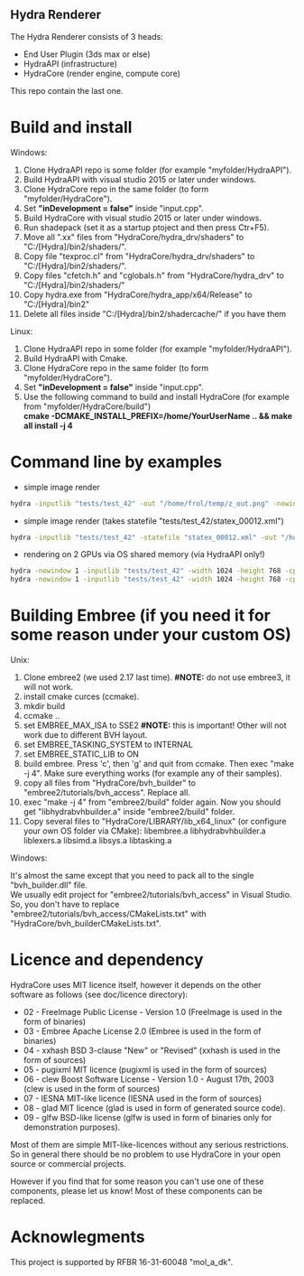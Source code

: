 ## Hydra Renderer

The Hydra Renderer consists of 3 heads:

- End User Plugin (3ds max or else)
- HydraAPI (infrastructure)
- HydraCore (render engine, compute core)

This repo contain the last one.

# Build and install

Windows:
1. Clone HydraAPI repo is some folder (for example "myfolder/HydraAPI"). 
2. Build HydraAPI with visual studio 2015 or later under windows.
3. Clone HydraCore repo in the same folder (to form "myfolder/HydraCore").
4. Set **"inDevelopment = false"** inside "input.cpp". 
5. Build HydraCore with visual studio 2015 or later under windows.
6. Run shadepack (set it as a startup ptoject and then press Ctr+F5).
7. Move all ".xx" files from "HydraCore/hydra_drv/shaders" to "C:/[Hydra]/bin2/shaders/".
8. Copy file "texproc.cl" from "HydraCore/hydra_drv/shaders" to "C:/[Hydra]/bin2/shaders/".
9. Copy files "cfetch.h" and "cglobals.h" from "HydraCore/hydra_drv" to "C:/[Hydra]/bin2/shaders/"
10. Copy hydra.exe from "HydraCore/hydra_app/x64/Release" to "C:/[Hydra]/bin2"
11. Delete all files inside  "C:/[Hydra]/bin2/shadercache/" if you have them


Linux:
1. Clone HydraAPI repo in some folder (for example "myfolder/HydraAPI"). 
2. Build HydraAPI with Cmake.
3. Clone HydraCore repo in the same folder (to form "myfolder/HydraCore").
4. Set **"inDevelopment = false"** inside "input.cpp". 
5. Use the following command to build and install HydraCore (for example from "myfolder/HydraCore/build")   
**cmake -DCMAKE_INSTALL_PREFIX=/home/YourUserName .. && make all install -j 4**

# Command line by examples

* simple image render
```bash
hydra -inputlib "tests/test_42" -out "/home/frol/temp/z_out.png" -nowindow 1 
```

* simple image render (takes statefile "tests/test_42/statex_00012.xml")
```bash
hydra -inputlib "tests/test_42" -statefile "statex_00012.xml" -out "/home/frol/temp/z_out.png" -nowindow 1 
```

* rendering on 2 GPUs via OS shared memory (via HydraAPI only!)
```bash
hydra -nowindow 1 -inputlib "tests/test_42" -width 1024 -height 768 -cpu_fb 0 -sharedimage hydraimage_1533639330288 -cl_device_id 0
hydra -nowindow 1 -inputlib "tests/test_42" -width 1024 -height 768 -cpu_fb 0 -sharedimage hydraimage_1533639330288 -cl_device_id 1
```

# Building Embree (if you need it for some reason under your custom OS)

Unix:

1. Clone embree2 (we used 2.17 last time). **#NOTE:** do not use embree3, it will not work.
2. install cmake curces (ccmake).
3. mkdir build
4. ccmake ..
5. set EMBREE_MAX_ISA to SSE2 **#NOTE:** this is important! Other will not work due to different BVH layout.
6. set EMBREE_TASKING_SYSTEM to INTERNAL
7. set EMBREE_STATIC_LIB to ON
8. build embree. Press 'c', then 'g' and quit from ccmake. Then exec "make -j 4".
   Make sure everything works (for example any of their samples). 
9. copy all files from "HydraCore/bvh_builder" to "embree2/tutorials/bvh_access". Replace all.
10. exec "make -j 4" from "embree2/build" folder again.
    Now you should get "libhydrabvhbuilder.a" inside "embree2/build" folder.
11. Copy several files to "HydraCore/LIBRARY/lib_x64_linux" (or configure your own OS folder via CMake):
    libembree.a
    libhydrabvhbuilder.a
    liblexers.a
    libsimd.a
    libsys.a
    libtasking.a

Windows:

It's almost the same except that you need to pack all to the single "bvh_builder.dll" file. \
We usually edit project for "embree2/tutorials/bvh_access" in Visual Studio. \
So, you don't have to replace "embree2/tutorials/bvh_access/CMakeLists.txt" with "HydraCore/bvh_builderCMakeLists.txt".

# Licence and dependency

HydraCore uses MIT licence itself, however it depends on the other software as follows (see doc/licence directory):

* 02 - FreeImage Public License - Version 1.0 (FreeImage is used in the form of binaries)
* 03 - Embree Apache License 2.0 (Embree is used in the form of binaries)
* 04 - xxhash BSD 3-clause "New" or "Revised" (xxhash is used in the form of sources)
* 05 - pugixml MIT licence (pugixml is used in the form of sources)
* 06 - clew Boost Software License - Version 1.0 - August 17th, 2003 (clew is used in the form of sources)
* 07 - IESNA MIT-like licence (IESNA used in the form of sources)
* 08 - glad MIT licence (glad is used in form of generated source code).
* 09 - glfw BSD-like license (glfw is used in form of binaries only for demonstration purposes).

Most of them are simple MIT-like-licences without any serious restrictions. 
So in general there should be no problem to use HydraCore in your open source or commercial projects. 

However if you find that for some reason you can't use one of these components, please let us know!
Most of these components can be replaced.

# Acknowlegments
This project is supported by RFBR 16-31-60048 "mol_a_dk".
